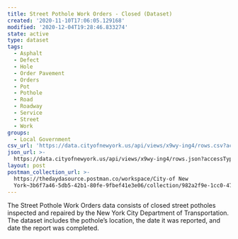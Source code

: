 ```yaml
---
title: Street Pothole Work Orders - Closed (Dataset)
created: '2020-11-10T17:06:05.129168'
modified: '2020-12-04T19:28:46.833274'
state: active
type: dataset
tags:
  - Asphalt
  - Defect
  - Hole
  - Order Pavement
  - Orders
  - Pot
  - Pothole
  - Road
  - Roadway
  - Service
  - Street
  - Work
groups:
  - Local Government
csv_url: 'https://data.cityofnewyork.us/api/views/x9wy-ing4/rows.csv?accessType=DOWNLOAD'
json_url: >-
  https://data.cityofnewyork.us/api/views/x9wy-ing4/rows.json?accessType=DOWNLOAD
layout: post
postman_collection_url: >-
  https://thedaydasource.postman.co/workspace/City-of New
  York~3b6f7a46-5db5-42b1-80fe-9fbef41e3e06/collection/982a2f9e-1cc0-47c6-a466-a3e4a24ca0dc
---
```

The Street Pothole Work Orders data consists of closed street potholes inspected and repaired by the New York City Department of Transportation. The dataset includes the pothole’s location, the date it was reported, and date the report was completed.
